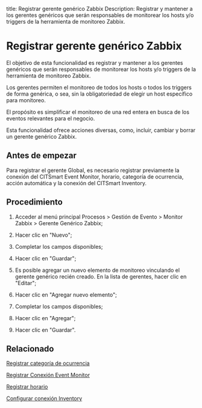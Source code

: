title: Registrar gerente genérico Zabbix
Description: Registrar y mantener a los gerentes genéricos que serán responsables de monitorear los hosts y/o triggers de la herramienta de monitoreo Zabbix.
# Registrar gerente genérico Zabbix


El objetivo de esta funcionalidad es registrar y mantener a los gerentes
genéricos que serán responsables de monitorear los hosts y/o triggers de la
herramienta de monitoreo Zabbix.

Los gerentes permiten el monitoreo de todos los hosts o todos los triggers de
forma genérica, o sea, sin la obligatoriedad de elegir un host específico para
monitoreo.

El propósito es simplificar el monitoreo de una red entera en busca de los
eventos relevantes para el negocio.

Esta funcionalidad ofrece acciones diversas, como, incluir, cambiar y borrar un
gerente genérico Zabbix.

Antes de empezar
----------

Para registrar el gerente Global, es necesario registrar previamente la conexión
del CITSmart Event Monitor, horario, categoría de ocurrencia, acción automática
y la conexión del CITSmart Inventory.

Procedimiento
-----------

1.  Acceder al menú principal Procesos \> Gestión de Evento \> Monitor Zabbix \>
    Gerente Genérico Zabbix;

2.  Hacer clic en "Nuevo";

3.  Completar los campos disponibles;

4.  Hacer clic en "Guardar";

5.  Es posible agregar un nuevo elemento de monitoreo vinculando el gerente
    genérico recién creado. En la lista de gerentes, hacer clic en "Editar";

6.  Hacer clic en "Agregar nuevo elemento";

7.  Completar los campos disponibles;

8.  Hacer clic en "Agregar";

9.  Hacer clic en "Guardar".


Relacionado
----------

[Registrar categoría de ocurrencia](/es-es/citsmart-platform-9/processes/event/configuration/register-occurence-category.html)

[Registrar Conexión Event Monitor](/es-es/citsmart-platform-9/processes/event/configuration/register-event-monitor-connection.html)

[Registrar horario](/es-es/citsmart-platform-9/processes/event/configuration/register-time.html)

[Configurar conexión Inventory](/es-es/citsmart-platform-9/processes/event/configuration/set-inventory-connection.html)


<!-- !!! tip "About"

    <b>Product/Version:</b> CITSmart | 8.00 &nbsp;&nbsp;
    <b>Updated:</b>01/24/2019 – Anna Martins
